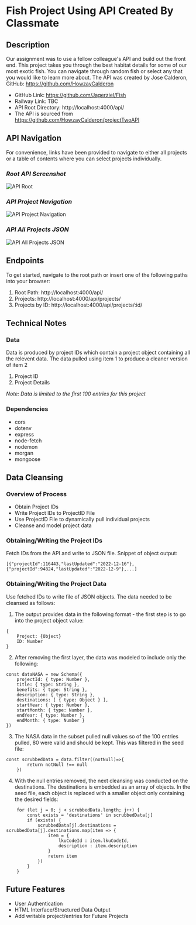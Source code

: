 # Fish Project Using API Created By Classmate

## Description

Our assignment was to use a fellow colleague's API and build out the front end.  This project takes you through the best habitat details for some of our most exotic fish.  You can navigate through random fish or select any that you would like to learn more about.  The API was created by Jose Calderon, GitHub: https://github.com/HowzayCalderon




- GitHub Link: https://github.com/Jagerziel/Fish
- Railway Link: TBC
- API Root Directory: http://localhost:4000/api/
- The API is sourced from https://github.com/HowzayCalderon/projectTwoAPI

## API Navigation

For convenience, links have been provided to navigate to either all projects or a table of contents where you can select projects individually.

### ***Root API Screenshot***

![API Root](./README_Images/API_Root_Screenshot.png)

### ***API Project Navigation***

![API Project Navigation](./README_Images/API_ProjectNav_Screenshot.png)

### ***API All Projects JSON***

![API All Projects JSON](./README_Images/API_All-Projects_JSON.png)


## Endpoints

To get started, navigate to the root path or insert one of the following paths into your browser:
1) Root Path:  http://localhost:4000/api/
2) Projects: http://localhost:4000/api/projects/
3) Projects by ID: http://localhost:4000/api/projects/:id/

## Technical Notes

### Data

Data is produced by project IDs which contain a project object containing all the relevent data.  The data pulled using item 1 to produce a cleaner version of item 2
1) Project ID
2) Project Details

*Note: Data is limited to the first 100 entries for this project*

### Dependencies

- cors
- dotenv
- express
- node-fetch
- nodemon
- morgan
- mongoose

## Data Cleansing

### Overview of Process

- Obtain Project IDs
- Write Project IDs to ProjectID File
- Use ProjectID File to dynamically pull individual projects
- Cleanse and model project data

### Obtaining/Writing the Project IDs

Fetch IDs from the API and write to JSON file.  Snippet of object output:
```
[{"projectId":116443,"lastUpdated":"2022-12-16"},{"projectId":94824,"lastUpdated":"2022-12-9"},...]
```
### Obtaining/Writing the Project Data
Use fetched IDs to write file of JSON objects.  The data needed to be cleansed as follows:
1) The output provides data in the following format - the first step is to go into the project object value:
```
{
    Project: {Object}
    ID: Number
}
```

2) After removing the first layer, the data was modeled to include only the following:
```
const dataNASA = new Schema({
    projectId: { type: Number },
    title: { type: String },
    benefits: { type: String },
    description: { type: String },
    destinations: [ { type: Object } ],
    startYear: { type: Number },
    startMonth: { type: Number },
    endYear: { type: Number },
    endMonth: { type: Number }
})

```
3) The NASA data in the subset pulled null values so of the 100 entries pulled, 80 were valid and should be kept.  This was filtered in the seed file:
```
const scrubbedData = data.filter((notNull)=>{
        return notNull !== null
    })
```
4) With the null entries removed, the next cleansing was conducted on the destinations.  The destinations is embedded as an array of objects.  In the seed file, each object is replaced with a smaller object only containing the desired fields:
```
    for (let j = 0; j < scrubbedData.length; j++) {
        const exists = 'destinations' in scrubbedData[j]
        if (exists) {
            scrubbedData[j].destinations = scrubbedData[j].destinations.map(item => {
                item = {
                    lkuCodeId : item.lkuCodeId,
                    description : item.description
                }
                return item
            })
        } 
    }
```

## Future Features

- User Authentication
- HTML Interface/Structured Data Output 
- Add writable project/entries for Future Projects

